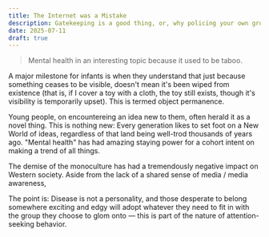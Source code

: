 ```yaml
---
title: The Internet was a Mistake
description: Gatekeeping is a good thing, or, why policing your own groups is a necessity.
date: 2025-07-11
draft: true
---
```

>Mental health in an interesting topic because it used to be taboo.

A major milestone for infants is when they understand that just because something ceases to be visible, doesn't mean it's been wiped from existence (that is, if I cover a toy with a cloth, the toy still exists, though it's visibility is temporarily upset). This is termed object permanence.

Young people, on encountereing an idea new to them, often herald it as a novel thing. This is nothing new: Every generation likes to set foot on a New World of ideas, regardless of that land being well-trod thousands of years ago. "Mental health" has had amazing staying power for a cohort intent on making a trend of all things.

The demise of the monoculture has had a tremendously negative impact on Western society. Aside from the lack of a shared sense of media / media awareness, 

The point is: Disease is not a personality, and those desperate to belong somewhere exciting and edgy will adopt whatever they need to fit in with the group they choose to glom onto — this is part of the nature of attention-seeking behavior. 

